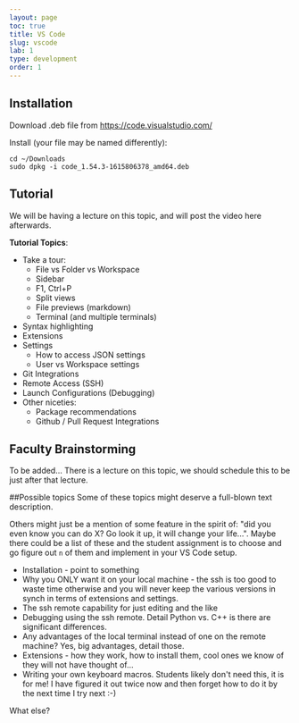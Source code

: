 ```yaml
---
layout: page
toc: true
title: VS Code
slug: vscode
lab: 1
type: development
order: 1
---
```




## Installation

Download .deb file from <https://code.visualstudio.com/>

Install (your file may be named differently):
    
    cd ~/Downloads
    sudo dpkg -i code_1.54.3-1615806378_amd64.deb

## Tutorial

We will be having a lecture on this topic, and will post the video here afterwards.

**Tutorial Topics**:
  * Take a tour:
    * File vs Folder vs Workspace
    * Sidebar
    * F1, Ctrl+P
    * Split views
    * File previews (markdown)
    * Terminal (and multiple terminals)
  * Syntax highlighting 
  * Extensions    
  * Settings 
    * How to access JSON settings
    * User vs Workspace settings
  * Git Integrations
  * Remote Access (SSH)
  * Launch Configurations (Debugging)
  * Other niceties: 
    * Package recommendations
    * Github / Pull Request Integrations
  


## Faculty Brainstorming 
  To be added...   There is a lecture on this topic, we should schedule this to be just after that lecture.

##Possible topics
Some of these topics might deserve a full-blown text description.  

Others might just be a mention of some feature in the spirit of: "did you even know you can do X?  Go look it up, it will change your life...".    Maybe there could be a list of these and the student assignment is to choose and go figure out `n` of them and implement in your VS Code setup.   

- Installation - point to something
- Why you ONLY want it on your local machine - the ssh is too good to waste time otherwise and you will never keep the various versions in synch in terms of extensions and settings.
- The ssh remote capability for just editing and the like
- Debugging using the ssh remote.  Detail Python vs. C++ is there are significant differences.
- Any advantages of the local terminal instead of one on the remote machine?  Yes, big advantages, detail those.
- Extensions - how they work, how to install them, cool ones we know of they will not have  thought of...
- Writing your own keyboard macros.  Students likely don't need this, it is for me!  I have figured it out twice now and then forget how to do it by the next time I try next :-)

What else?
